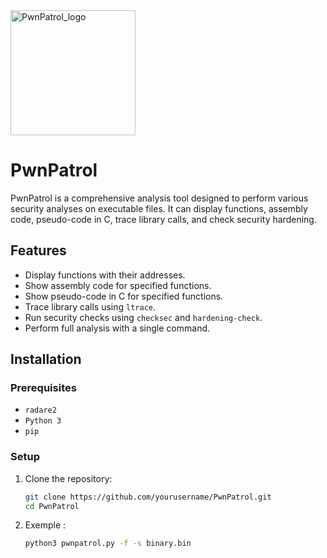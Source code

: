 <img src="https://github.com/Dakhay/PwnPatrol/assets/74660357/83741ab1-ac44-42d4-afba-c23398e957bb" alt="PwnPatrol_logo" width="200"/>

# PwnPatrol

PwnPatrol is a comprehensive analysis tool designed to perform various security analyses on executable files. It can display functions, assembly code, pseudo-code in C, trace library calls, and check security hardening.

## Features

- Display functions with their addresses.
- Show assembly code for specified functions.
- Show pseudo-code in C for specified functions.
- Trace library calls using `ltrace`.
- Run security checks using `checksec` and `hardening-check`.
- Perform full analysis with a single command.

## Installation

### Prerequisites

- `radare2`
- `Python 3`
- `pip`

### Setup

1. Clone the repository:

   ```bash
   git clone https://github.com/yourusername/PwnPatrol.git
   cd PwnPatrol


2. Exemple :

   ```bash
   python3 pwnpatrol.py -f -s binary.bin 



